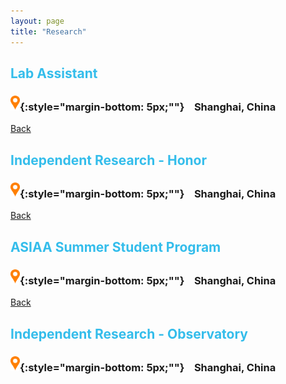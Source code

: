 ```yaml
---
layout: page
title: "Research"
---
```

<a name="CV"></a>
## <span style="color:#34bdeb"> Lab Assistant</span>
### <img src="/images/location-pin2.png" width="15">{:style="margin-bottom: 5px;""} &nbsp;&nbsp; Shanghai, China

<a href="/index.html#Back2CV">Back</a>
<br/>

<a name="DART"></a>
## <span style="color:#34bdeb"> Independent Research - Honor</span>
### <img src="/images/location-pin2.png" width="15">{:style="margin-bottom: 5px;""} &nbsp;&nbsp; Shanghai, China


<a href="/index.html#Back2DART">Back</a>
<br/>

<a name="DART"></a>
## <span style="color:#34bdeb"> ASIAA Summer Student Program</span>
### <img src="/images/location-pin2.png" width="15">{:style="margin-bottom: 5px;""} &nbsp;&nbsp; Shanghai, China


<a href="/index.html#Back2ASIAA">Back</a>
<br/>

## <span style="color:#34bdeb"> Independent Research - Observatory</span>
### <img src="/images/location-pin2.png" width="15">{:style="margin-bottom: 5px;""} &nbsp;&nbsp; Shanghai, China

<br/>
